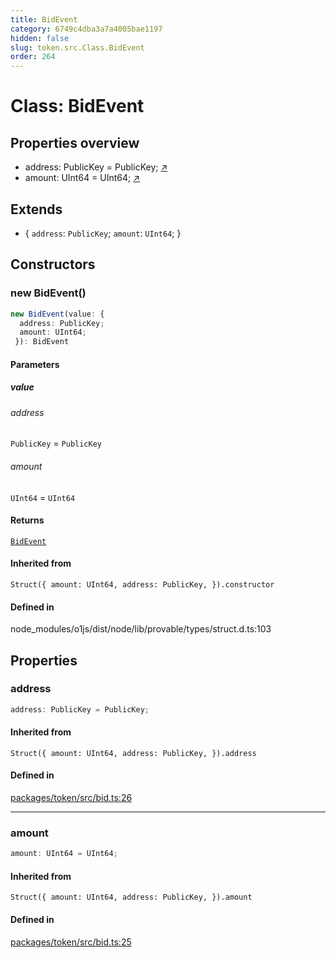 ```yaml
---
title: BidEvent
category: 6749c4dba3a7a4005bae1197
hidden: false
slug: token.src.Class.BidEvent
order: 264
---
```


# Class: BidEvent

## Properties overview

- address:  PublicKey = PublicKey; [↗](#address)
- amount:  UInt64 = UInt64; [↗](#amount)

## Extends

- \{
  `address`: `PublicKey`;
  `amount`: `UInt64`;
 \}

## Constructors

### new BidEvent()

```ts
new BidEvent(value: {
  address: PublicKey;
  amount: UInt64;
 }): BidEvent
```

#### Parameters

##### value

###### address

`PublicKey` = `PublicKey`

###### amount

`UInt64` = `UInt64`

#### Returns

[`BidEvent`](tokensrcclassbidevent)

#### Inherited from

`Struct({
  amount: UInt64,
  address: PublicKey,
}).constructor`

#### Defined in

node\_modules/o1js/dist/node/lib/provable/types/struct.d.ts:103

## Properties

### address

```ts
address: PublicKey = PublicKey;
```

#### Inherited from

`Struct({
  amount: UInt64,
  address: PublicKey,
}).address`

#### Defined in

[packages/token/src/bid.ts:26](https://github.com/zkcloudworker/minatokens-lib/blob/main/packages/token/src/bid.ts#L26)

***

### amount

```ts
amount: UInt64 = UInt64;
```

#### Inherited from

`Struct({
  amount: UInt64,
  address: PublicKey,
}).amount`

#### Defined in

[packages/token/src/bid.ts:25](https://github.com/zkcloudworker/minatokens-lib/blob/main/packages/token/src/bid.ts#L25)

